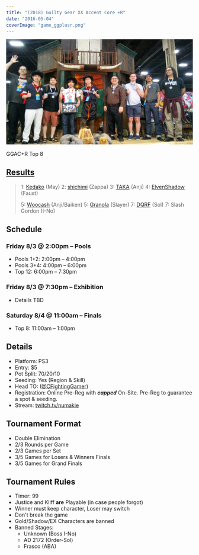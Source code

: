 ```yaml
---
title: "(2018) Guilty Gear XX Accent Core +R"
date: "2016-05-04"
coverImage: "game_ggplusr.png"
---
```


![GGAC+R Top 8](/uploads/r-top-3-1-1024x576.jpg)

GGAC+R Top 8

## [Results](https://smash.gg/tournament/animevo-2018/events/guilty-gear-xx-accent-core-r/overview)

> 1: [Kedako](https://twitter.com/kedako_faital) (May) 2: [shichimi](https://twitter.com/menn_kishi) (Zappa) 3: [TAKA](https://twitter.com/mochida_tw) (Anji) 4: [ElvenShadow](https://twitter.com/elvenshadowmike) (Faust)
> 
> 5: [Woocash](https://twitter.com/LukeShooty) (Anji/Baiken) 5: [Granola](https://twitter.com/RealGranola) (Slayer) 7: [DQRF](https://twitter.com/DQRF52) (Sol) 7: Slash Gordon (I-No)

## Schedule

### Friday 8/3 @ 2:00pm – Pools

- Pools 1+2: 2:00pm – 4:00pm
- Pools 3+4: 4:00pm – 6:00pm
- Top 12: 6:00pm – 7:30pm

### Friday 8/3 @ 7:30pm – Exhibition

- Details TBD

### Saturday 8/4 @ 11:00am – Finals

- Top 8: 11:00am – 1:00pm

## Details

- Platform: PS3
- Entry: $5
- Pot Split: 70/20/10
- Seeding: Yes (Region & Skill)
- Head TO: ([@CFightingGamer](https://twitter.com/CFightingGamer))
- Registration: Online Pre-Reg with **_capped_** On-Site. Pre-Reg to guarantee a spot & seeding.
- Stream: [twitch.tv/numakie](twitch.tv/numakie)

## Tournament Format

- Double Elimination
- 2/3 Rounds per Game
- 2/3 Games per Set
- 3/5 Games for Losers & Winners Finals
- 3/5 Games for Grand Finals

## Tournament Rules

- Timer: 99
- Justice and Kliff **are** Playable (in case people forgot)
- Winner must keep character, Loser may switch
- Don't break the game
- Gold/Shadow/EX Characters are banned
- Banned Stages:
    - Unknown (Boss I-No)
    - AD 2172 (Order-Sol)
    - Frasco (ABA)
